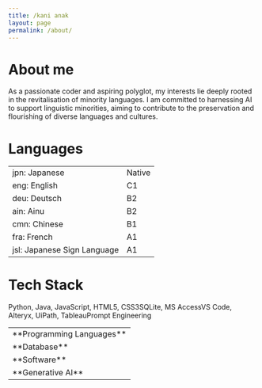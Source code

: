 ```yaml
---
title: /kani anak
layout: page
permalink: /about/
---
```


# About me

As a passionate coder and aspiring polyglot, my interests lie deeply rooted in the revitalisation of minority languages. I am committed to harnessing AI to support linguistic minorities, aiming to contribute to the preservation and flourishing of diverse languages and cultures.

# Languages

<table>
  <tr><td>jpn: Japanese</td><td>Native</td></tr>
  <tr><td>eng: English</td><td>C1</td></tr>
  <tr><td>deu: Deutsch</td><td>B2</td></tr>
  <tr><td>ain: Ainu</td><td>B2</td></tr>
  <tr><td>cmn: Chinese</td><td>B1</td></tr>
  <tr><td>fra: French</td><td>A1</td></tr>
  <tr><td>jsl: Japanese Sign Language</td><td>A1</td></tr>
</table>

# Tech Stack

<table>
  <tr><td>**Programming Languages**</td></td>Python, Java, JavaScript, HTML5, CSS3</td></tr>
  <tr><td>**Database**</td></td>SQLite, MS Access</td></tr>
  <tr><td>**Software**</td></td>VS Code, Alteryx, UiPath, Tableau</td></tr>
  <tr><td>**Generative AI**</td></td>Prompt Engineering</td></tr>
</table>

